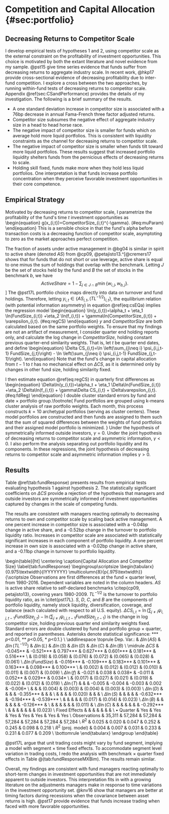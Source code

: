 # Competition and Capital Allocation {#sec:portfolio}



## Decreasing Returns to Competitor Scale

I develop empirical tests of hypotheses 1 and 2, using competitor scale as the external constraint on the profitability of investment opportunities. This choice is motivated by both the extant literature and novel evidence from my sample. @pst15 give time series evidence that funds suffer from decreasing returns to aggregate industry scale. In recent work, @hkp17 provide cross-sectional evidence of decreasing profitability due to inter-fund competition. I explore a cross between the two approaches, by running within-fund tests of decreasing returns to competitor scale. Appendix \@ref(sec:CSandPerformance) provides the details of my investigation. The following is a brief summary of the results.

- A one standard deviation increase in competitor size is associated with a 76bp decrease in annual Fama-French three factor adjusted returns.
- Competitor size subsumes the negative effect of aggregate industry size in a head to head horse race.
- The negative impact of competitor size is smaller for funds which on average hold more liquid portfolios. This is consistent with liquidity constraints as the channel for decreasing returns to competitor scale. 
- The negative impact of competitor size is smaller when funds tilt toward more liquid portfolios. These results suggest that increased portfolio liquidity shelters funds from the pernicious effects of decreasing returns to scale.
- Holding skill fixed, funds make more when they hold less liquid portfolios. One interpretation is that funds increase portfolio concentration when they perceive favorable investment opportunities in their core competence.


## Empirical Strategy

 
Motivated by decreasing returns to competitor scale, I parametrize the profitability of the fund's time $t$ investment opportunities as 
\begin{equation}
g(x_{i,t})=CompetitorSize_{i,t}^{-\gamma}. 
(\#eq:muParam)
\end{equation}
This is a sensible choice in that the fund's alpha before transaction costs is a decreasing function of competitor scale, asymptoting to zero as the market approaches perfect competition.

The fraction of assets under active management in @bg04 is similar in spirit to active share (denoted $AS$) from @cp09, @petajisto13.^[@cremers17 shows that for funds that do not short or use leverage, active share is equal to one minus the sum of holdings that overlap with the benchmark. Letting $J$ be the set of stocks held by the fund and $B$ the set of stocks in the benchmark $b$, we have $$ ActiveShare=1-\sum_{j\in J\cap B} \min\{ w_{i,j},w_{b,j} \}.$$] The @pst17L portfolio choice maps directly into data on turnover and fund holdings. Therefore, letting $y_{i,t}\in\{AS_{i,t},\left(TL^{-1/2}\right)_{i,t}\}$, the equilibrium relation (with potential information asymmetry) in equation \@ref(eq:csEQa) implies the regression model
\begin{equation}
\ln(y_{i,t})=\alpha_t + \eta_1 \ln(FundSize_{i,t}) +\eta_2 \ln(f_{i,t}) + \gamma\ln(CompetitorSize_{i,t}) + \varepsilon_{i,t}.
(\#eq:regCS)
\end{equation}
$y$ and $CompetitorSize$ are both calculated based on the same portfolio weights. To ensure that my findings are not an artifact of measurement, I consider quarter end holding reports only, and calculate the log change in $CompetitorSize$, holding constant previous quarter-end similarity weights. That is, let $t$ be quarter end dates, and define
\begin{equation}
\Delta CS_{i,t}=\ln \left(\sum_{j\neq i} \psi_{i,j,t-1} FundSize_{j,t}\right) - \ln \left(\sum_{j\neq i} \psi_{i,j,t-1} FundSize_{j,t-1}\right).
\end{equation}
Note that the fund's change in capital allocation from $t-1$ to $t$ has no mechanical effect on $\Delta CS$, as it is determined only by changes in other fund size, holding similarity fixed.

I then estimate equation \@ref(eq:regCS) in quarterly first differences as
\begin{equation}
\Delta\ln(y_{i,t})=\alpha_t + \eta_1 \Delta\ln(FundSize_{i,t}) +\eta_2 \Delta\ln(f_{i,t}) + \gamma\Delta CS_{i,t} + \Delta\varepsilon_{i,t}.
(\#eq:fdReg)
\end{equation}
I double cluster standard errors by fund and date $\times$ portfolio group.\footnote{
Fund portfolios are grouped using k-means cluster analysis of raw portfolio weights. Each month, this process constructs $k=10$ archetypal portfolios (serving as cluster centers). These model portfolios are constructed and then funds are assigned to them such that the sum of squared differences between the weights of fund portfolios and their assigned model portfolio is minimized.
} 
Under the hypothesis of symmetrically informed outside investors, $\gamma=0$. Under the joint hypothesis of decreasing returns to competitor scale and asymmetric information, $\gamma<0$. I also perform the analysis separating out portfolio liquidity and its components. In these regressions, the joint hypothesis of decreasing returns to competitor scale and asymmetric information implies $\gamma>0$.


## Results

Table \@ref(tab:fundResponse) presents results from empirical tests evaluating hypothesis 1 against hypothesis 2. The statistically significant coefficients on $\Delta CS$ provide a rejection of the hypothesis that managers and outside investors are symmetrically informed of investment opportunities captured by changes in the scale of competing funds.

The results are consistent with managers reacting optimally to decreasing returns to own and competitor scale by scaling back active management. A one percent increase in competitor size is associated with a -0.04bp change in active share, and a -0.52bp change in the turnover to portfolio liquidity ratio. Increases in competitor scale are associated with statistically significant increases in each component of portfolio liquidity. A one percent increase in own size is associated with a -0.02bp change in active share, and a -0.11bp change in turnover to portfolio liquidity. 


\begin{table}[ht]
\centering
\caption{Capital Allocation and Competitor Size} 
\label{tab:fundResponse}
\begingroup\scriptsize
\begin{tabularx}{0.975\textwidth}{lYYYYYYY}
  \multicolumn{8}{p{.975\textwidth}}{\scriptsize Observations are first differences at the fund $\times$ quarter level, from 1980-2016. Dependent variables are noted in the column headers. $AS$ is active share relative to self-declared benchmarks \citep{cp09, petajisto13}, covering years 1980-2009. $TL^{-1/2}$ is the turnover to portfolio liquidity ratio, as in \citet{pst17L}. $S$, $D$, $C$, and $B$ are the components of portfolio liquidity, namely stock liquidity, diversification, coverage, and balance (each calculated with respect to all U.S. equity). $\Delta CS_{i,t}=\ln\left(\sum_{j\neq i} \psi_{i,j,t-1} FundSize_{j,t} \right) - \ln\left(\sum_{j\neq i} \psi_{i,j,t-1} FundSize_{j,t-1}\right)$ is the change in log competitor size, holding previous quarter end similarity weights fixed. Standard errors are double clustered by fund and portfolio group $\times$ quarter, and reported in parentheses. Asterisks denote statistical significance: *** $p<$0.01, ** $p<$0.05, * $p<$0.1.} \\ \addlinespace \toprule
Dep. Var.: & $\Delta\ln(AS)$ & $\Delta\ln(TL^{-1/2})$ & $\Delta\ln(L)$ & $\Delta\ln(S)$ & $\Delta\ln(D)$ & $\Delta\ln(C)$ & $\Delta\ln(B)$ \\ 
  \midrule
$\Delta CS$ & -0.045** & -0.521*** & 0.797*** & 0.627*** & 0.601*** & 0.181*** & 0.516*** \\ 
   & (0.018) & (0.058) & (0.076) & (0.072) & (0.065) & (0.028) & (0.061) \\ 
  $\Delta\ln(FundSize)$ & -0.016*** & -0.109*** & 0.183*** & 0.101*** & 0.163*** & 0.098*** & 0.100*** \\ 
   & (0.002) & (0.012) & (0.012) & (0.010) & (0.011) & (0.007) & (0.009) \\ 
  $\Delta\ln(f)$ & -0.021 & 0.038 & 0.038* & -0.011 & 0.052** & 0.029** & 0.034* \\ 
   & (0.017) & (0.027) & (0.021) & (0.019) & (0.022) & (0.012) & (0.019) \\ 
  $\Delta \ln(T)$ &  &  & -0.005 & -0.004 & -0.003 & 0.002 & -0.006* \\ 
   &  &  & (0.004) & (0.003) & (0.004) & (0.003) & (0.003) \\ 
  $\Delta\ln(D)$ &  &  &  & -0.355*** &  &  &  \\ 
   &  &  &  & (0.020) &  &  &  \\ 
  $\Delta\ln(S)$ &  &  &  &  & -0.632*** & -0.194*** & -0.539*** \\ 
   &  &  &  &  & (0.017) & (0.014) & (0.023) \\ 
  $\Delta\ln(B)$ &  &  &  &  &  & -0.126*** &  \\ 
   &  &  &  &  &  & (0.011) &  \\ 
  $\Delta\ln(C)$ &  &  &  &  &  &  & -0.292*** \\ 
   &  &  &  &  &  &  & (0.023) \\ 
  Fixed Effects &  &  &  &  &  &  &  \\ 
  $\bullet$ Quarter & Yes & Yes & Yes & Yes & Yes & Yes & Yes \\ 
  Observations & 35,311 & 57,284 & 57,284 & 57,284 & 57,284 & 57,284 & 57,284 \\ 
  $R^2$ & 0.025 & 0.020 & 0.047 & 0.252 & 0.245 & 0.098 & 0.218 \\ 
  $R^2$ (proj. model) & 0.004 & 0.007 & 0.031 & 0.233 & 0.231 & 0.077 & 0.209 \\ 
   \bottomrule
\end{tabularx}
\endgroup
\end{table}

@pst17L argue that unit trading costs might vary by fund segment, implying a model with segment $\times$ time fixed effects. To accommodate segment level variation in trading costs, I redo the analysis with benchmark $\times$ quarter fixed effects in Table \@(tab:fundResponseMXBim). The results remain similar. 

Overall, my findings are consistent with fund managers reacting optimally to short-term changes in investment opportunities that are not immediately apparent to outside investors. This interpretation fits in with a growing literature on the adjustments managers make in response to time variations in the investment opportunity set. @knv16 show that managers are better at timing factors during recessions when the covariance between asset returns is high. @pst17 provide evidence that funds increase trading when faced with more favorable opportunities.
